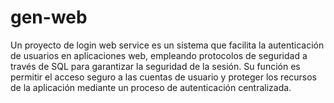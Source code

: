 # gen-web
Un proyecto de login web service es un sistema que facilita la autenticación de usuarios en aplicaciones web, empleando protocolos de seguridad a través de SQL para garantizar la seguridad de la sesión. Su función es permitir el acceso seguro a las cuentas de usuario y proteger los recursos de la aplicación mediante un proceso de autenticación centralizada.
